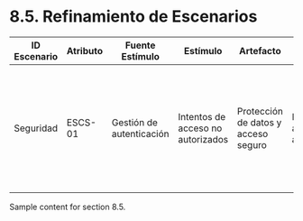 # 8.5. Refinamiento de Escenarios

| ID Escenario | Atributo  | Fuente Estímulo | Estímulo | Artefacto | Entorno | Respuesta | Medida de Respuesta |
|---------------|---------|--------------------------------|------------------------------------|---------------------------------------------|-------------------------------------|-------------------------------------------------------------------------------------------|------------------------------------------------------------------------------------------------|
| Seguridad | ESCS-01 | Gestión de autenticación | Intentos de acceso no autorizados | Protección de datos y acceso seguro | Página de acceso y autenticación | El sistema debe asegurar que solo los usuarios autorizados puedan acceder a los recursos | El 100% de los usuarios con privilegios pasaron por el registro del sistema |

Sample content for section 8.5.
